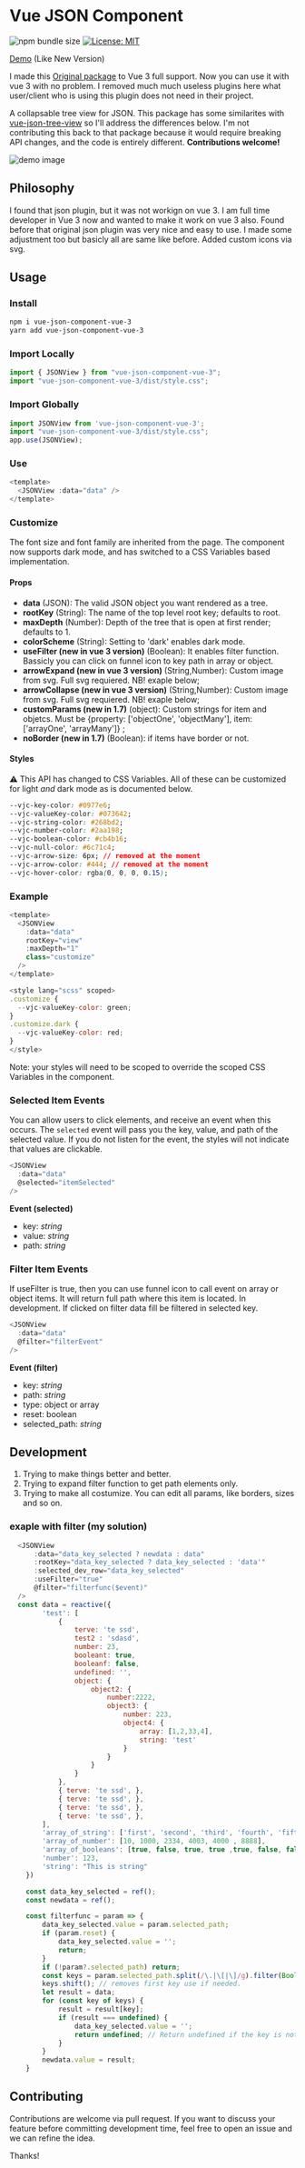 # Vue JSON Component

![npm bundle size](https://img.shields.io/bundlephobia/min/vue-json-component.svg) [![License: MIT](https://img.shields.io/badge/License-MIT-yellow.svg)](https://opensource.org/licenses/MIT)

[Demo](https://www.metsavend.ee/vue3jsonview/) (Like New Version)

I made this [Original package](https://github.com/tylerkrupicka/vue-json-component) to Vue 3 full support.
Now you can use it with vue 3 with no problem. I removed much much useless plugins here what user/client who is using this plugin does not need in their project.

A collapsable tree view for JSON. This package has some similarites with [vue-json-tree-view](https://github.com/michaelfitzhavey/vue-json-tree-view) so I'll address the differences below. I'm not contributing this back to that package because it would require breaking API changes, and the code is entirely different. **Contributions welcome!**

![demo image](https://www.metsavend.ee/vue3jsonview/jsonnew.png)

## Philosophy

I found that json plugin, but it was not workign on vue 3. I am full time developer in Vue 3 now and wanted to make it work on vue 3 also. Found before that original json plugin was very nice and easy to use.
I made some adjustment too but basicly all are same like before.
Added custom icons via svg.

## Usage

### Install

```bash
npm i vue-json-component-vue-3
yarn add vue-json-component-vue-3
```

### Import Locally

```js 
import { JSONView } from "vue-json-component-vue-3";
import "vue-json-component-vue-3/dist/style.css";

```

### Import Globally

```js
import JSONView from 'vue-json-component-vue-3';
import "vue-json-component-vue-3/dist/style.css";
app.use(JSONView);
```

### Use

```js
<template>
  <JSONView :data="data" />
</template>

```

### Customize

The font size and font family are inherited from the page. The component now supports dark mode, and has switched to a CSS Variables based implementation.

#### Props

- **data** (JSON): The valid JSON object you want rendered as a tree.
- **rootKey** (String): The name of the top level root key; defaults to root.
- **maxDepth** (Number): Depth of the tree that is open at first render; defaults to 1.
- **colorScheme** (String): Setting to 'dark' enables dark mode.
- **useFilter (new in vue 3 version)** (Boolean): It enables filter function. Bassicly you can click on funnel icon to key path in array or object.
- **arrowExpand (new in vue 3 version)** (String,Number): Custom image from svg. Full svg requiered. NB! exaple below;
- **arrowCollapse (new in vue 3 version)** (String,Number): Custom image from svg. Full svg requiered. NB! exaple below;
- **customParams (new in 1.7)** (object): Custom strings for item and objetcs. Must be {property: ['objectOne', 'objectMany'], item: ['arrayOne', 'arrayMany']} ;
- **noBorder (new in 1.7)** (Boolean): if items have border or not.



#### Styles

⚠️ This API has changed to CSS Variables. All of these can be customized for light _and_ dark mode as is documented below.

```css
--vjc-key-color: #0977e6;
--vjc-valueKey-color: #073642;
--vjc-string-color: #268bd2;
--vjc-number-color: #2aa198;
--vjc-boolean-color: #cb4b16;
--vjc-null-color: #6c71c4;
--vjc-arrow-size: 6px; // removed at the moment
--vjc-arrow-color: #444; // removed at the moment
--vjc-hover-color: rgba(0, 0, 0, 0.15);
```

### Example

```js
<template>
  <JSONView
    :data="data"
    rootKey="view"
    :maxDepth="1"
    class="customize"
  />
</template>

<style lang="scss" scoped>
.customize {
  --vjc-valueKey-color: green;
}
.customize.dark {
  --vjc-valueKey-color: red;
}
</style>
```

Note: your styles will need to be scoped to override the scoped CSS Variables in the component.

### Selected Item Events

You can allow users to click elements, and receive an event when this occurs. The `selected` event will pass you the key, value, and path of the selected value. If you do not listen for the event, the styles will not indicate that values are clickable.

```js
<JSONView
  :data="data"
  @selected="itemSelected"
/>
```
**Event (selected)**
- key: _string_
- value: _string_
- path: _string_

### Filter Item Events

If useFilter is true, then you can use funnel icon to call event on array or object items. It will return full path where this item is located.
In development. If clicked on filter data fill be filtered in selected key.

```js
<JSONView
  :data="data"
  @filter="filterEvent"
/>
```
**Event (filter)**
- key: _string_
- path: _string_
- type: object or array
- reset: boolean
- selected_path: _string_

## Development

1. Trying to make things better and better.
2. Trying to expand filter function to get path elements only.
3. Trying to make all costumize. You can edit all params, like borders, sizes and so on.

### exaple with filter (my solution)
```js
  <JSONView 
      :data="data_key_selected ? newdata : data"
      :rootKey="data_key_selected ? data_key_selected : 'data'"
      :selected_dev_row="data_key_selected"
      :useFilter="true"
      @filter="filterfunc($event)"
  />
  const data = reactive({
        'test': [
            { 
                terve: 'te ssd',
                test2 : 'sdasd', 
                number: 23,
                booleant: true,
                booleanf: false,
                undefined: '',
                object: {
                    object2: {
                        number:2222,
                        object3: {
                            number: 223,
                            object4: {
                                array: [1,2,33,4],
                                string: 'test'
                            }
                        }
                    }
                }
            },
            { terve: 'te ssd', },
            { terve: 'te ssd', },
            { terve: 'te ssd', },
            { terve: 'te ssd', },
        ],
        'array_of_string': ['first', 'second', 'third', 'fourth', 'fifth', 'sixth'],
        'array_of_number': [10, 1000, 2334, 4003, 4000 , 8888],
        'array_of_booleans': [true, false, true, true ,true, false, false, false, false],
        'number': 123,
        'string': "This is string"
    })

    const data_key_selected = ref();
    const newdata = ref();

    const filterfunc = param => {
        data_key_selected.value = param.selected_path;
        if (param.reset) {
            data_key_selected.value = ''; 
            return;
        }
        if (!param?.selected_path) return;
        const keys = param.selected_path.split(/\.|\[|\]/g).filter(Boolean); // Split the parameter into individual keys
        keys.shift(); // removes first key use if needed.
        let result = data;
        for (const key of keys) {
            result = result[key];
            if (result === undefined) {
                data_key_selected.value = '';
                return undefined; // Return undefined if the key is not found
            }
        }
        newdata.value = result;
    }
```

## Contributing

Contributions are welcome via pull request. If you want to discuss your feature before committing development time, feel free to open an issue and we can refine the idea.

Thanks!
